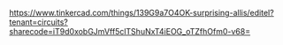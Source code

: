 https://www.tinkercad.com/things/139G9a7O4OK-surprising-allis/editel?tenant=circuits?sharecode=iT9d0xobGJmVff5clTShuNxT4iEOG_oTZfhOfm0-v68=
